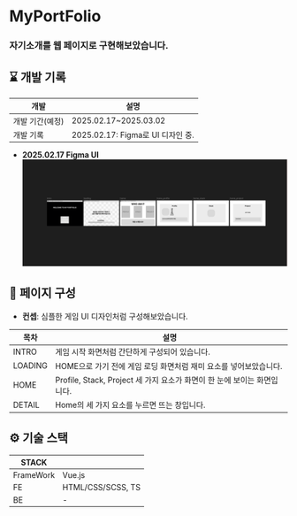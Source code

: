 # MyPortFolio

### 자기소개를 웹 페이지로 구현해보았습니다.

## ⌛ 개발 기록

| 개발 | 설명 |
|------|----------|
| 개발 기간(예정) | 2025.02.17~2025.03.02 |
| 개발 기록 | 2025.02.17: Figma로 UI 디자인 중. |  

- **2025.02.17 Figma UI** 
![Figma20250217](https://github.com/teumYee/MyPortFolio/blob/main/Figma20250217.png)

## 🧐 페이지 구성
- **컨셉**: 심플한 게임 UI 디자인처럼 구성해보았습니다.

| 목차 | 설명 |
|------|----------|
| INTRO | 게임 시작 화면처럼 간단하게 구성되어 있습니다. |
| LOADING | HOME으로 가기 전에 게임 로딩 화면처럼 재미 요소를 넣어보았습니다. |
| HOME | Profile, Stack, Project 세 가지 요소가 화면이 한 눈에 보이는 화면입니다. |
| DETAIL | Home의 세 가지 요소를 누르면 뜨는 창입니다. |

## ⚙️ 기술 스택
| STACK | | 
|------------| ------------------|
| FrameWork | Vue.js |
| FE | HTML/CSS/SCSS, TS |
| BE | - |
